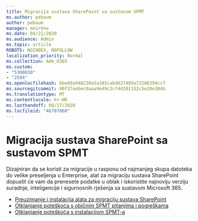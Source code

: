 ```yaml
---
title: Migracija sustava SharePoint sa sustavom SPMT
ms.author: pebaum
author: pebaum
manager: mnirkhe
ms.date: 04/21/2020
ms.audience: Admin
ms.topic: article
ROBOTS: NOINDEX, NOFOLLOW
localization_priority: Normal
ms.collection: Adm_O365
ms.custom:
- "5300030"
- "2594"
ms.openlocfilehash: bbe60a948230a5a385cabd637489a72286394ccf
ms.sourcegitcommit: 90f37eebec9aaa9e49c2cf4d201152c5e20e384b
ms.translationtype: MT
ms.contentlocale: hr-HR
ms.lasthandoff: 08/17/2020
ms.locfileid: "46787060"
---
```

# <a name="sharepoint-migration-with-spmt"></a>Migracija sustava SharePoint sa sustavom SPMT

Dizajniran da se koristi za migracije u rasponu od najmanjeg skupa datoteka do velike preseljenja u Enterprise, alat za migraciju sustava SharePoint dopustit će vam da prenesete podatke u oblak i iskoristite najnoviju verziju suradnje, inteligencije i sigurnosnih rješenja sa sustavom Microsoft 365.

- [Preuzimanje i instalacija alata za migraciju sustava SharePoint](https://docs.microsoft.com/sharepointmigration/introducing-the-sharepoint-migration-tool)
- [Otklanjanje poteškoća s običnim SPMT pitanjima i pogreškama](https://docs.microsoft.com/sharepointmigration/troubleshooting-common-spmt-issues)
- [Otklanjanje poteškoća s instalacijom SPMT-a](https://docs.microsoft.com/sharepointmigration/spmt-install-issues#troubleshooting-spmt-installation-issues)

